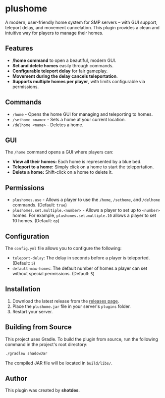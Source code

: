 # plushome

A modern, user-friendly home system for SMP servers – with GUI support, teleport delay, and movement cancelation. This plugin provides a clean and intuitive way for players to manage their homes.

## Features
- **/home command** to open a beautiful, modern GUI.
- **Set and delete homes** easily through commands.
- **Configurable teleport delay** for fair gameplay.
- **Movement during the delay cancels teleportation**.
- **Supports multiple homes per player**, with limits configurable via permissions.

## Commands
- `/home` - Opens the home GUI for managing and teleporting to homes.
- `/sethome <name>` - Sets a home at your current location.
- `/delhome <name>` - Deletes a home.

## GUI
The `/home` command opens a GUI where players can:
- **View all their homes:** Each home is represented by a blue bed.
- **Teleport to a home:** Simply click on a home to start the teleportation.
- **Delete a home:** Shift-click on a home to delete it.

## Permissions
- `plushomes.use` - Allows a player to use the `/home`, `/sethome`, and `/delhome` commands. (Default: `true`)
- `plushomes.set.multiple.<number>` - Allows a player to set up to `<number>` homes. For example, `plushomes.set.multiple.10` allows a player to set 10 homes. (Default: `op`)

## Configuration
The `config.yml` file allows you to configure the following:
- `teleport-delay`: The delay in seconds before a player is teleported. (Default: `5`)
- `default-max-homes`: The default number of homes a player can set without special permissions. (Default: `5`)

## Installation
1. Download the latest release from the [releases page](<link-to-releases>).
2. Place the `plushome.jar` file in your server's `plugins` folder.
3. Restart your server.

## Building from Source
This project uses Gradle. To build the plugin from source, run the following command in the project's root directory:
```bash
./gradlew shadowJar
```
The compiled JAR file will be located in `build/libs/`.

## Author
This plugin was created by **shotdes**.

